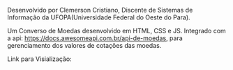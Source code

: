 Desenvolvido por Clemerson Cristiano, Discente de Sistemas de Informação da UFOPA(Universidade Federal do Oeste do Para).

Um Converso de Moedas desenvolvido em HTML, CSS e JS. Integrado com a api: https://docs.awesomeapi.com.br/api-de-moedas, para gerenciamento dos valores de cotações das moedas.

Link para Visialização: 
